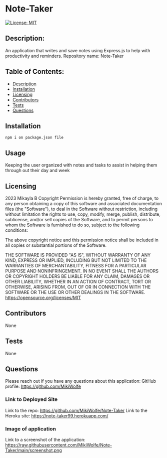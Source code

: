 # Note-Taker
[![License: MIT](https://img.shields.io/badge/License-MIT-yellow.svg)](https://opensource.org/licenses/MIT)
## Description: 
An application that writes and save notes using Express.js to help with productivity and reminders. 
Repository name: Note-Taker

## Table of Contents:
* [Description](#description)
* [Installation](#installation)
* [Licensing](#licensing)
* [Contributors](#contributors)
* [Tests](#tests)
* [Questions](#questions)

## Installation 
```npm i on package.json file```
## Usage
Keeping the user organized with notes and tasks to assist in helping them through out their day and week 
## Licensing
2023 Mikayla B
Copyright Permission is hereby granted, free of charge, 
to any person obtaining a copy of this software and associated documentation files (the "Software"), to deal in 
the Software without restriction, including without limitation the rights to use, copy, modify, merge, publish, 
distribute, sublicense, and/or sell 
copies of the Software, and to permit persons to whom the Software is furnished to do so, 
subject to the following conditions:

The above copyright notice and this permission notice shall be included in all copies or substantial 
portions of the Software.

THE SOFTWARE IS PROVIDED "AS IS", WITHOUT WARRANTY OF ANY KIND, EXPRESS OR IMPLIED, INCLUDING BUT NOT LIMITED TO 
THE WARRANTIES OF MERCHANTABILITY, FITNESS FOR A PARTICULAR PURPOSE AND NONINFRINGEMENT. IN NO EVENT SHALL THE 
AUTHORS OR COPYRIGHT HOLDERS BE LIABLE FOR ANY CLAIM, DAMAGES OR OTHER LIABILITY, WHETHER IN AN ACTION OF CONTRACT, 
TORT OR OTHERWISE, ARISING FROM, OUT OF OR IN CONNECTION WITH THE SOFTWARE OR THE USE OR OTHER DEALINGS IN THE 
SOFTWARE.
https://opensource.org/licenses/MIT
## Contributors
None
## Tests
None
## Questions
Please reach out if you have any questions about this application:
GitHub profile: https://github.com/MikiWolfe

### Link to Deployed Site
Link to the repo: https://github.com/MikiWolfe/Note-Taker
Link to the Heroku site: https://note-taker99.herokuapp.com/

### Image of application
Link to a screenshot of the application: https://raw.githubusercontent.com/MikiWolfe/Note-Taker/main/screenshot.png
